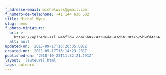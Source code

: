 ```yaml
---
f_adresse-email: michelwyss@gmail.com
f_numero-de-telephone: +41 144 636 002
title: Michel Wyss
slug: nemo
f_photo-miniature:
  url: >-
    https://uploads-ssl.webflow.com/5b9279330ade597cbf63837b/5b9fd44567f8be744c969dbf_Danny.jpg
  alt: null
updated-on: '2018-09-17T16:20:35.088Z'
created-on: '2018-09-17T16:14:23.238Z'
published-on: '2018-10-23T11:32:21.491Z'
layout: '[auteurs].html'
tags: auteurs
---
```



